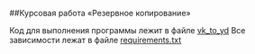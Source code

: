 ##Курсовая работа «Резервное копирование»

Код для выполнения программы лежит в файле [vk_to_yd](https://github.com/NadezhdaLimanova/vk_yd/blob/main/vk_to_yd.py)
Все зависимости лежат в файле [requirements.txt](https://github.com/NadezhdaLimanova/vk_yd/blob/main/requirements.txt) 
